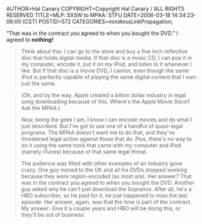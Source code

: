 AUTHOR=Hal Canary
COPYRIGHT=Copyright Hal Canary / ALL RIGHTS RESERVED
TITLE=MLP: SXSW to MPAA: STFU
DATE=2006-03-18 14:34:23-06:00 (CST)
POSTID=572
CATEGORIES=mindlessLinkPropagation;

“That was in the contract you agreed to when you bought the DVD.” I agreed to **nothing!**

> Think about this: I can go to the store and buy a five inch reflective disc that holds digital media. If that disc is a music CD, I can pop it in my computer, encode it, put it on my iPod, and listen to it whenever I like. But if that disc is a movie DVD, I cannot, even though the same iPod is perfectly capable of playing the same digital content that I own just the same.

> (Oh, and by the way, Apple created a billion dollar industry in legal song downloading because of this. Where's the Apple Movie Store? Ask the MPAA.)
> 
> Now, being the geek I am, I know I can encode movies and do what I just described. But I've got to use one of a handful of quasi-legal programs. The MPAA doesn't want me to do that, and they've threatened legal action against those that do. Plus, there's no way to do it using the same tools that came with my computer and iPod (namely iTunes) because of that same legal threat.
> 
> The audience was filled with other examples of an industry gone crazy. One guy moved to the UK and all his DVDs stopped working because they were region-encoded (as most are). Her answer? That was in the contract you agreed to when you bought the DVD. Another guy asked why he can't just download the Sopranos. After all, he's a HBO subscriber, so he paid for it, he just happened to miss the last episode. Her answer, again, was that the time is part of the contract. My answer: Give it a couple years and HBO will be doing this, or they'll be out of business.

